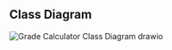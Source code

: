## Class Diagram
![Grade Calculator Class Diagram drawio](https://github.com/DavidRHannah/grade-calculator/assets/165863032/0c311370-8d65-4d4f-a835-c1dc6f8bf0ea)
